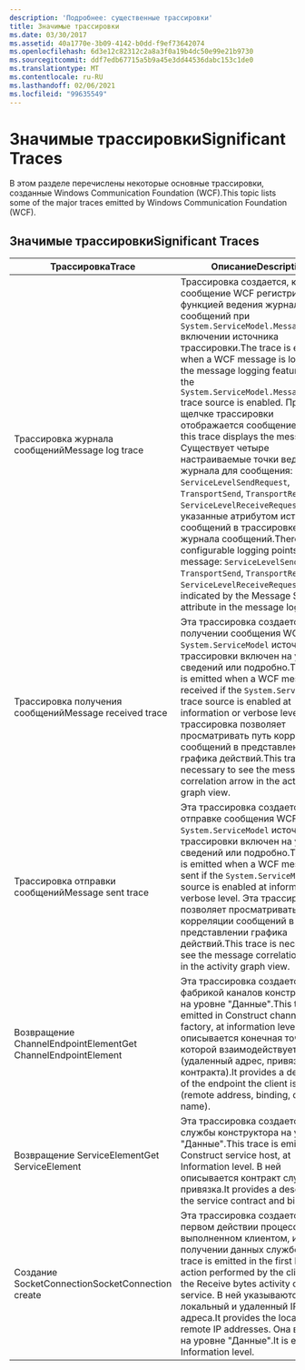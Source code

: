 ```yaml
---
description: 'Подробнее: существенные трассировки'
title: Значимые трассировки
ms.date: 03/30/2017
ms.assetid: 40a1770e-3b09-4142-b0dd-f9ef73642074
ms.openlocfilehash: 6d3e12c82312c2a8a3f0a19b4dc50e99e21b9730
ms.sourcegitcommit: ddf7edb67715a5b9a45e3dd44536dabc153c1de0
ms.translationtype: MT
ms.contentlocale: ru-RU
ms.lasthandoff: 02/06/2021
ms.locfileid: "99635549"
---
```

# <a name="significant-traces"></a><span data-ttu-id="af9a3-103">Значимые трассировки</span><span class="sxs-lookup"><span data-stu-id="af9a3-103">Significant Traces</span></span>

<span data-ttu-id="af9a3-104">В этом разделе перечислены некоторые основные трассировки, созданные Windows Communication Foundation (WCF).</span><span class="sxs-lookup"><span data-stu-id="af9a3-104">This topic lists some of the major traces emitted by Windows Communication Foundation (WCF).</span></span>  
  
## <a name="significant-traces"></a><span data-ttu-id="af9a3-105">Значимые трассировки</span><span class="sxs-lookup"><span data-stu-id="af9a3-105">Significant Traces</span></span>  
  
|<span data-ttu-id="af9a3-106">Трассировка</span><span class="sxs-lookup"><span data-stu-id="af9a3-106">Trace</span></span>|<span data-ttu-id="af9a3-107">Описание</span><span class="sxs-lookup"><span data-stu-id="af9a3-107">Description</span></span>|  
|-----------|-----------------|  
|<span data-ttu-id="af9a3-108">Трассировка журнала сообщений</span><span class="sxs-lookup"><span data-stu-id="af9a3-108">Message log trace</span></span>|<span data-ttu-id="af9a3-109">Трассировка создается, когда сообщение WCF регистрируется функцией ведения журнала сообщений при `System.ServiceModel.MessageLogging` включении источника трассировки.</span><span class="sxs-lookup"><span data-stu-id="af9a3-109">The trace is emitted when a WCF message is logged by the message logging feature when the `System.ServiceModel.MessageLogging` trace source is enabled.</span></span> <span data-ttu-id="af9a3-110">При щелчке трассировки отображается сообщение.</span><span class="sxs-lookup"><span data-stu-id="af9a3-110">Clicking this trace displays the message.</span></span> <span data-ttu-id="af9a3-111">Существует четыре настраиваемые точки ведения журнала для сообщения: `ServiceLevelSendRequest`, `TransportSend`, `TransportReceive`, `ServiceLevelReceiveRequest`, также указанные атрибутом источника сообщений в трассировке журнала сообщений.</span><span class="sxs-lookup"><span data-stu-id="af9a3-111">There are four configurable logging points for a message: `ServiceLevelSendRequest`, `TransportSend`, `TransportReceive`, `ServiceLevelReceiveRequest`, also indicated by the Message Source attribute in the message log trace.</span></span>|  
|<span data-ttu-id="af9a3-112">Трассировка получения сообщений</span><span class="sxs-lookup"><span data-stu-id="af9a3-112">Message received trace</span></span>|<span data-ttu-id="af9a3-113">Эта трассировка создается при получении сообщения WCF, если `System.ServiceModel` источник трассировки включен на уровне сведений или подробно.</span><span class="sxs-lookup"><span data-stu-id="af9a3-113">This trace is emitted when a WCF message is received if the `System.ServiceModel` trace source is enabled at information or verbose level.</span></span> <span data-ttu-id="af9a3-114">Эта трассировка позволяет просматривать путь корреляции сообщений в представлении графика действий.</span><span class="sxs-lookup"><span data-stu-id="af9a3-114">This trace is necessary to see the message correlation arrow in the activity graph view.</span></span>|  
|<span data-ttu-id="af9a3-115">Трассировка отправки сообщений</span><span class="sxs-lookup"><span data-stu-id="af9a3-115">Message sent trace</span></span>|<span data-ttu-id="af9a3-116">Эта трассировка создается при отправке сообщения WCF, если `System.ServiceModel` источник трассировки включен на уровне сведений или подробно.</span><span class="sxs-lookup"><span data-stu-id="af9a3-116">This trace is emitted when a WCF message is sent if the `System.ServiceModel` trace source is enabled at information or verbose level.</span></span> <span data-ttu-id="af9a3-117">Эта трассировка позволяет просматривать путь корреляции сообщений в представлении графика действий.</span><span class="sxs-lookup"><span data-stu-id="af9a3-117">This trace is necessary to see the message correlation arrow in the activity graph view.</span></span>|  
|<span data-ttu-id="af9a3-118">Возвращение ChannelEndpointElement</span><span class="sxs-lookup"><span data-stu-id="af9a3-118">Get ChannelEndpointElement</span></span>|<span data-ttu-id="af9a3-119">Эта трассировка создается фабрикой каналов конструктора на уровне "Данные".</span><span class="sxs-lookup"><span data-stu-id="af9a3-119">This trace is emitted in Construct channel factory, at information level.</span></span> <span data-ttu-id="af9a3-120">В ней описывается конечная точка, с которой взаимодействует клиент (удаленный адрес, привязка, имя контракта).</span><span class="sxs-lookup"><span data-stu-id="af9a3-120">It provides a description of the endpoint the client is talking to (remote address, binding, contract name).</span></span>|  
|<span data-ttu-id="af9a3-121">Возвращение ServiceElement</span><span class="sxs-lookup"><span data-stu-id="af9a3-121">Get ServiceElement</span></span>|<span data-ttu-id="af9a3-122">Эта трассировка создается узлом службы конструктора на уровне "Данные".</span><span class="sxs-lookup"><span data-stu-id="af9a3-122">This trace is emitted in Construct service host, at Information level.</span></span> <span data-ttu-id="af9a3-123">В ней описывается контракт службы и привязка.</span><span class="sxs-lookup"><span data-stu-id="af9a3-123">It provides a description of the service contract and binding.</span></span>|  
|<span data-ttu-id="af9a3-124">Создание SocketConnection</span><span class="sxs-lookup"><span data-stu-id="af9a3-124">SocketConnection create</span></span>|<span data-ttu-id="af9a3-125">Эта трассировка создается в первом действии процесса, выполненном клиентом, и при получении данных службой.</span><span class="sxs-lookup"><span data-stu-id="af9a3-125">This trace is emitted in the first Process action performed by the client and in the Receive bytes activity on the service.</span></span> <span data-ttu-id="af9a3-126">В ней указываются локальный и удаленный IP-адреса.</span><span class="sxs-lookup"><span data-stu-id="af9a3-126">It provides the local and remote IP addresses.</span></span> <span data-ttu-id="af9a3-127">Она выдается на уровне "Данные".</span><span class="sxs-lookup"><span data-stu-id="af9a3-127">It is emitted at Information level.</span></span>|
